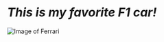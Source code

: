 # _This is my favorite F1 car!_


![Image of Ferrari](https://di-uploads-pod16.dealerinspire.com/continentalferrari/uploads/2019/12/Ferrari-F1-racing.jpeg)
